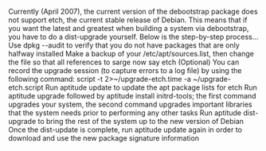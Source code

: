 Currently (April 2007), the current version of the debootstrap package does not support etch, the current stable release of Debian. This means that if you want the latest and greatest when building a system via debootstrap, you have to do a dist-upgrade yourself. Below is the step-by-step process...
Use dpkg --audit to verify that you do not have packages that are only halfway installed
Make a backup of your /etc/apt/sources.list, then change the file so that all references to sarge now say etch
(Optional) You can record the upgrade session (to capture errors to a log file) by using the following command: script -t 2>~/upgrade-etch.time -a ~/upgrade-etch.script
Run aptitude update to update the apt package lists for etch
Run aptitude upgrade followed by aptitude install initrd-tools; the first command upgrades your system, the second command upgrades important libraries that the system needs prior to performing any other tasks
Run aptitude dist-upgrade to bring the rest of the system up to the new version of Debian
Once the dist-update is complete, run aptitude update again in order to download and use the new package signature information

